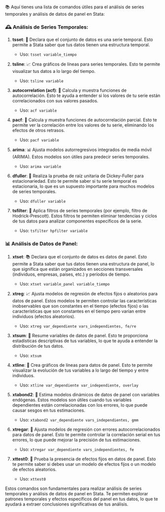 
📚 Aquí tienes una lista de comandos útiles para el análisis de series temporales y análisis de datos de panel en Stata:

### 🕰️ **Análisis de Series Temporales:**

1. **tsset**: 📅 Declara que el conjunto de datos es una serie temporal. Esto permite a Stata saber que tus datos tienen una estructura temporal.
   - Uso: `tsset variable_tiempo`

2. **tsline**: 📈 Crea gráficos de líneas para series temporales. Esto te permite visualizar tus datos a lo largo del tiempo.
   - Uso: `tsline variable`

3. **autocorrelation (acf)**: 🔄 Calcula y muestra funciones de autocorrelación. Esto te ayuda a entender si los valores de tu serie están correlacionados con sus valores pasados.
   - Uso: `acf variable`

4. **pacf**: 🎯 Calcula y muestra funciones de autocorrelación parcial. Esto te permite ver la correlación entre los valores de tu serie, eliminando los efectos de otros retrasos.
   - Uso: `pacf variable`

5. **arima**: 📊 Ajusta modelos autorregresivos integrados de media móvil (ARIMA). Estos modelos son útiles para predecir series temporales.
   - Uso: `arima variable`

6. **dfuller**: 🧪 Realiza la prueba de raíz unitaria de Dickey-Fuller para estacionariedad. Esto te permite saber si tu serie temporal es estacionaria, lo que es un supuesto importante para muchos modelos de series temporales.
   - Uso: `dfuller variable`

7. **tsfilter**: 🚿 Aplica filtros de series temporales (por ejemplo, filtro de Hodrick-Prescott). Estos filtros te permiten eliminar tendencias y ciclos de tus datos para analizar componentes específicos de la serie.
   - Uso: `tsfilter hpfilter variable`

### 📊 **Análisis de Datos de Panel:**

1. **xtset**: 📚 Declara que el conjunto de datos es datos de panel. Esto permite a Stata saber que tus datos tienen una estructura de panel, lo que significa que están organizados en secciones transversales (individuos, empresas, países, etc.) y períodos de tiempo.
   - Uso: `xtset variable_panel variable_tiempo`

2. **xtreg**: 📈 Ajusta modelos de regresión de efectos fijos o aleatorios para datos de panel. Estos modelos te permiten controlar las características inobservables que son constantes en el tiempo (efectos fijos) o las características que son constantes en el tiempo pero varían entre individuos (efectos aleatorios).
   - Uso: `xtreg var_dependiente vars_independientes, fe/re`

3. **xtsum**: 📝 Resume variables de datos de panel. Esto te proporciona estadísticas descriptivas de tus variables, lo que te ayuda a entender la distribución de tus datos.
   - Uso: `xtsum`

4. **xtline**: 🎨 Crea gráficos de líneas para datos de panel. Esto te permite visualizar la evolución de tus variables a lo largo del tiempo y entre individuos.
   - Uso: `xtline var_dependiente var_independiente, overlay`

5. **xtabond2**: 🧮 Estima modelos dinámicos de datos de panel con variables endógenas. Estos modelos son útiles cuando tus variables dependientes están correlacionadas con los errores, lo que puede causar sesgos en tus estimaciones.
   - Uso: `xtabond2 var_dependiente vars_independientes, gmm`

6. **xtregar**: 🔄 Ajusta modelos de regresión con errores autocorrelacionados para datos de panel. Esto te permite controlar la correlación serial en tus errores, lo que puede mejorar la precisión de tus estimaciones.
   - Uso: `xtregar var_dependiente vars_independientes, fe`

7. **xttest0**: 🧪 Prueba la presencia de efectos fijos en datos de panel. Esto te permite saber si debes usar un modelo de efectos fijos o un modelo de efectos aleatorios.
   - Uso: `xttest0`

Estos comandos son fundamentales para realizar análisis de series temporales y análisis de datos de panel en Stata. Te permiten explorar patrones temporales y efectos específicos del panel en tus datos, lo que te ayudará a extraer conclusiones significativas de tus análisis.